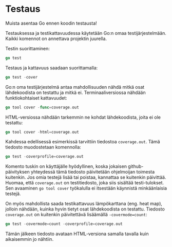 # Testaus

Muista asentaa Go ennen koodin testausta!

Testauksessa ja testikattavuudessa käytetään Go:n omaa testijärjestelmään. Kaikki komennot on annettava projektin juurella.

Testin suorittaminen:

```go
go test
```

Testaus ja kattavuus saadaan suorittamalla:

```go
go test -cover
```

Go:n oma testijärjestelmä antaa mahdollisuuden nähdä mitkä osat lähdekoodista on testattu ja mitkä ei. Terminaaliversiossa nähdään funktiokohtaiset kattavuudet:

```go
go tool cover -func=coverage.out
```

HTML-versiossa nähdään tarkemmin ne kohdat lähdekoodista, joita ei ole testattu:

```go
go tool cover -html=coverage.out
```

Kahdessa edellisessä esimerkissä tarvittiin tiedostoa `coverage.out`. Tämä tiedosto muodostetaan komennolla:

```go
go test -coverprofile=coverage.out
```

Komento tuskin on käyttäjälle hyödyllinen, koska jokaisen github-päivityksen yhteydessä tämä tiedosto päivitetään ohjelmoijan toimesta kuitenkin. Jos omia testejä lisää tai poistaa, kannattaa se kuitenkin päivittää. Huomaa, että `coverage.out` on testitiedosto, joka siis sisältää testi-tulokset. Sen avaaminen `go tool cover` työkalulla ei itsestään käynnistä minkäänlaisia testejä.

On myös mahdollista saada testikattavuus lämpökarttana (eng. heat map), jolloin nähdään, kuinka hyvin tietyt osat lähdekoodista on testattu. Tiedosto `coverage.out` on kuitenkin päivitettävä lisäämällä `-covermode=count`:

```go
go test -covermode=count -coverprofile=coverage.out
```

Tämän jälkeen tiedosto avataan HTML-versiona samalla tavalla kuin aikaisemmin jo nähtiin.
